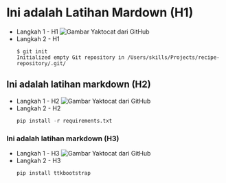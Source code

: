 # Ini adalah Latihan Mardown (H1)
* Langkah 1 - H1
  ![Gambar Yaktocat dari GitHub](https://octodex.github.com/images/yaktocat.png)
* Langkah 2 - H1
  ```
  $ git init
  Initialized empty Git repository in /Users/skills/Projects/recipe-repository/.git/
  ```
## Ini adalah latihan markdown (H2)
* Langkah 1 - H2
  ![Gambar Yaktocat dari GitHub](https://octodex.github.com/images/yaktocat.png)
* Langkah 2 - H2
  ```python
  pip install -r requirements.txt
  ```
### Ini adalah latihan markdown (H3)
* Langkah 1 - H3
  ![Gambar Yaktocat dari GitHub](https://octodex.github.com/images/yaktocat.png)
* Langkah 2 - H3
  ```python
  pip install ttkbootstrap
  ```

